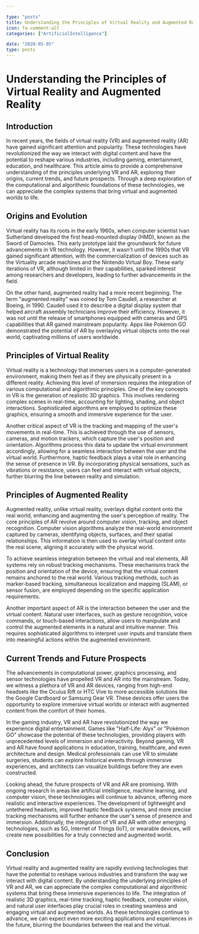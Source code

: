 ```yaml
---

type: "posts"
title: Understanding the Principles of Virtual Reality and Augmented Reality
icon: fa-comment-alt
categories: ["ArtificialIntelligence"]

date: "2020-05-05"
type: posts
---
```





# Understanding the Principles of Virtual Reality and Augmented Reality

## Introduction

In recent years, the fields of virtual reality (VR) and augmented reality (AR) have gained significant attention and popularity. These technologies have revolutionized the way we interact with digital content and have the potential to reshape various industries, including gaming, entertainment, education, and healthcare. This article aims to provide a comprehensive understanding of the principles underlying VR and AR, exploring their origins, current trends, and future prospects. Through a deep exploration of the computational and algorithmic foundations of these technologies, we can appreciate the complex systems that bring virtual and augmented worlds to life.

## Origins and Evolution

Virtual reality has its roots in the early 1960s, when computer scientist Ivan Sutherland developed the first head-mounted display (HMD), known as the Sword of Damocles. This early prototype laid the groundwork for future advancements in VR technology. However, it wasn't until the 1990s that VR gained significant attention, with the commercialization of devices such as the Virtuality arcade machines and the Nintendo Virtual Boy. These early iterations of VR, although limited in their capabilities, sparked interest among researchers and developers, leading to further advancements in the field.

On the other hand, augmented reality had a more recent beginning. The term "augmented reality" was coined by Tom Caudell, a researcher at Boeing, in 1990. Caudell used it to describe a digital display system that helped aircraft assembly technicians improve their efficiency. However, it was not until the release of smartphones equipped with cameras and GPS capabilities that AR gained mainstream popularity. Apps like Pokémon GO demonstrated the potential of AR by overlaying virtual objects onto the real world, captivating millions of users worldwide.

## Principles of Virtual Reality

Virtual reality is a technology that immerses users in a computer-generated environment, making them feel as if they are physically present in a different reality. Achieving this level of immersion requires the integration of various computational and algorithmic principles. One of the key concepts in VR is the generation of realistic 3D graphics. This involves rendering complex scenes in real-time, accounting for lighting, shading, and object interactions. Sophisticated algorithms are employed to optimize these graphics, ensuring a smooth and immersive experience for the user.

Another critical aspect of VR is the tracking and mapping of the user's movements in real-time. This is achieved through the use of sensors, cameras, and motion trackers, which capture the user's position and orientation. Algorithms process this data to update the virtual environment accordingly, allowing for a seamless interaction between the user and the virtual world. Furthermore, haptic feedback plays a vital role in enhancing the sense of presence in VR. By incorporating physical sensations, such as vibrations or resistance, users can feel and interact with virtual objects, further blurring the line between reality and simulation.

## Principles of Augmented Reality

Augmented reality, unlike virtual reality, overlays digital content onto the real world, enhancing and augmenting the user's perception of reality. The core principles of AR revolve around computer vision, tracking, and object recognition. Computer vision algorithms analyze the real-world environment captured by cameras, identifying objects, surfaces, and their spatial relationships. This information is then used to overlay virtual content onto the real scene, aligning it accurately with the physical world.

To achieve seamless integration between the virtual and real elements, AR systems rely on robust tracking mechanisms. These mechanisms track the position and orientation of the device, ensuring that the virtual content remains anchored to the real world. Various tracking methods, such as marker-based tracking, simultaneous localization and mapping (SLAM), or sensor fusion, are employed depending on the specific application requirements.

Another important aspect of AR is the interaction between the user and the virtual content. Natural user interfaces, such as gesture recognition, voice commands, or touch-based interactions, allow users to manipulate and control the augmented elements in a natural and intuitive manner. This requires sophisticated algorithms to interpret user inputs and translate them into meaningful actions within the augmented environment.

## Current Trends and Future Prospects

The advancements in computational power, graphics processing, and sensor technologies have propelled VR and AR into the mainstream. Today, we witness a plethora of VR and AR devices, ranging from high-end headsets like the Oculus Rift or HTC Vive to more accessible solutions like the Google Cardboard or Samsung Gear VR. These devices offer users the opportunity to explore immersive virtual worlds or interact with augmented content from the comfort of their homes.

In the gaming industry, VR and AR have revolutionized the way we experience digital entertainment. Games like "Half-Life: Alyx" or "Pokémon GO" showcase the potential of these technologies, providing players with unprecedented levels of immersion and interactivity. Beyond gaming, VR and AR have found applications in education, training, healthcare, and even architecture and design. Medical professionals can use VR to simulate surgeries, students can explore historical events through immersive experiences, and architects can visualize buildings before they are even constructed.

Looking ahead, the future prospects of VR and AR are promising. With ongoing research in areas like artificial intelligence, machine learning, and computer vision, these technologies will continue to advance, offering more realistic and interactive experiences. The development of lightweight and untethered headsets, improved haptic feedback systems, and more precise tracking mechanisms will further enhance the user's sense of presence and immersion. Additionally, the integration of VR and AR with other emerging technologies, such as 5G, Internet of Things (IoT), or wearable devices, will create new possibilities for a truly connected and augmented world.

## Conclusion

Virtual reality and augmented reality are rapidly evolving technologies that have the potential to reshape various industries and transform the way we interact with digital content. By understanding the underlying principles of VR and AR, we can appreciate the complex computational and algorithmic systems that bring these immersive experiences to life. The integration of realistic 3D graphics, real-time tracking, haptic feedback, computer vision, and natural user interfaces play crucial roles in creating seamless and engaging virtual and augmented worlds. As these technologies continue to advance, we can expect even more exciting applications and experiences in the future, blurring the boundaries between the real and the virtual.